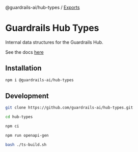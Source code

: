 @guardrails-ai/hub-types / [Exports](modules.md)

# Guardrails Hub Types

Internal data structures for the Guardrails Hub.

See the docs [here](/resources/ts/docs/modules.md)

## Installation
```sh
npm i @guardrails-ai/hub-types
```

## Development
```sh
git clone https://github.com/guardrails-ai/hub-types.git

cd hub-types

npm ci

npm run openapi-gen

bash ./ts-build.sh
```
